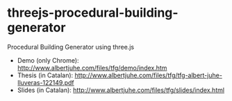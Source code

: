 threejs-procedural-building-generator
=====================================

Procedural Building Generator using three.js

* Demo (only Chrome): http://www.albertjuhe.com/files/tfg/demo/index.htm
* Thesis (in Catalan): http://www.albertjuhe.com/files/tfg/tfg-albert-juhe-lluveras-122149.pdf
* Slides (in Catalan): http://www.albertjuhe.com/files/tfg/slides/index.html
